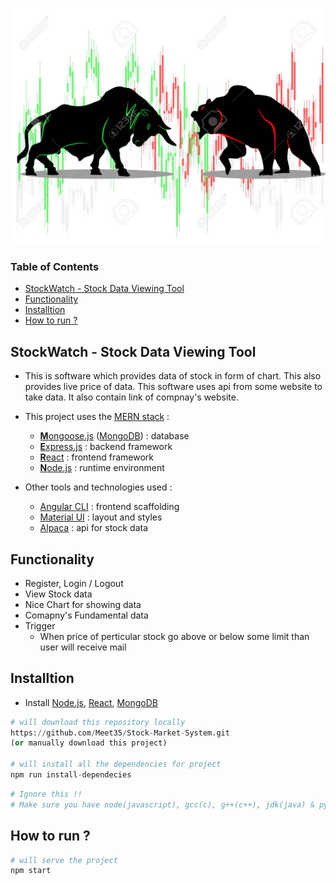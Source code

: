 [<img src="./frontend/src/images/2.jpg" alt="StockWatch"/>](https://stockmarketwatch.netlify.app/)
### Table of Contents
- [StockWatch - Stock Data Viewing Tool](#stockwatch---stock-data-viewing-tool)
- [Functionality](#functionality)
- [Installtion](#installtion)
- [How to run ?](#how-to-run-)

## StockWatch - Stock Data Viewing Tool
 - This is software which provides data of stock in form of chart. This also provides live price of data. This software uses api from some website to take data. It also contain link of compnay's website.
 
* This project uses the [MERN stack](https://wikitia.com/index.php?title=MERN_(solution_stack)&mobileaction=toggle_view_desktop) :
  * [**M**ongoose.js](http://www.mongoosejs.com) ([MongoDB](https://www.mongodb.com)) : database
  * [**E**xpress.js](http://expressjs.com) : backend framework
  * [**R**eact](https://reactjs.org/) : frontend framework
  * [**N**ode.js](https://nodejs.org) : runtime environment

* Other tools and technologies used :
  * [Angular CLI](https://cli.angular.io) : frontend scaffolding
  * [Material UI](https://material-ui.com/) : layout and styles
  * [Alpaca](https://alpaca.markets/) : api for stock data

## Functionality
  - Register, Login / Logout
  - View Stock data
  - Nice Chart for showing data
  - Comapny's Fundamental data
  - Trigger
    - When price of perticular stock go above or below some limit than user will receive mail 

## Installtion
- Install [Node.js](https://nodejs.org/en/), [React](https://reactjs.org/), [MongoDB](https://www.mongodb.com/)
```python
# will download this repository locally
https://github.com/Meet35/Stock-Market-System.git
(or manually download this project)

# will install all the dependencies for project
npm run install-dependecies
```

```python
# Ignore this !!
# Make sure you have node(javascript), gcc(c), g++(c++), jdk(java) & python installed in your system / server (which will compile code).
```

## How to run ?
```python
# will serve the project
npm start
```
